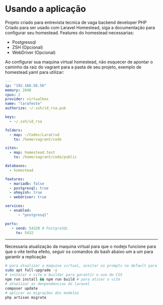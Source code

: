 # Usando a aplicação
Projeto criado para entrevista tecnica de vaga backend developer PHP
Criado para ser usado com Laravel Homestead, siga a documentação para configurar seu homestead.
Features do homestead necessarias:
- Postgressql
- ZSH (Opcional)
- WebDriver (Opcional)

Ao configurar sua maquina virtual homestead, não esquecer de apontar o caminho da raiz do vagrant para a pasta de seu projeto, exemplo de homestead.yaml para utilizar:
```yaml
---
ip: "192.168.56.56"
memory: 2048
cpus: 2
provider: virtualbox
name: "laraTeste"
authorize: ~/.ssh/id_rsa.pub

keys:
  - ~/.ssh/id_rsa

folders:
  - map: ~/Codes/LaraCrud
    to: /home/vagrant/code

sites:
  - map: homestead.test
    to: /home/vagrant/code/public

databases:
  - homestead

features:
  - mariadb: false
  - postgresql: true
  - ohmyzsh: true
  - webdriver: true

services:
  - enabled:
      - "postgresql"

ports:
   - send: 54320 # PostgreSQL
     to: 5432
```
---
Necessaria atualização da maquina virtual para que o nodejs funcione para que o vite tenha efeito, seguir os comandos do bash abaixo um a um para garantir a replicação
```bash
# para atualizar a maquina virtual, aceitar os prompts no default para não desconfigurar o finetune do homestead
sudo apt full-upgrade -y
# instalar o vite e buildar para garantir o uso do CSS
npm run install && npm run build # para ativar o vite
# atualizar as denpendencias do laravel
composer update
# aplicar as migrações dos modelos
php artisan migrate
```
